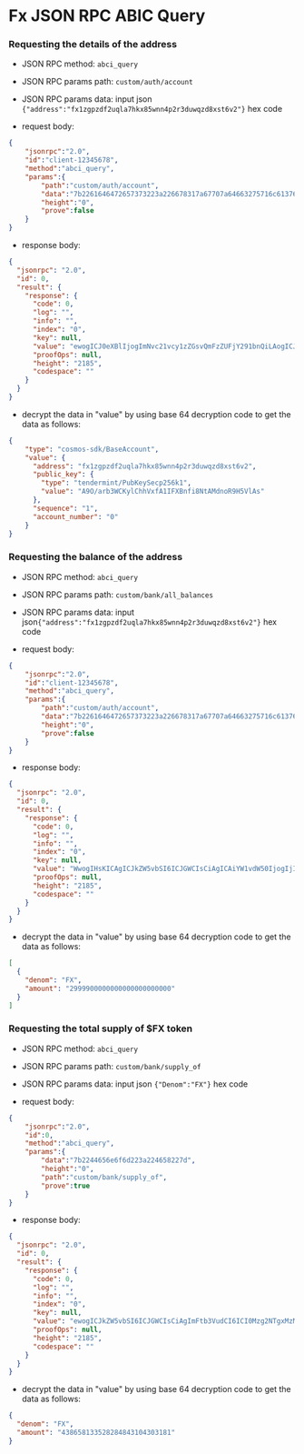 # Fx JSON RPC ABIC Query

### Requesting the details of the address 

* JSON RPC method: `abci_query`
* JSON RPC params path: `custom/auth/account`
* JSON RPC params data: input json `{"address":"fx1zgpzdf2uqla7hkx85wnn4p2r3duwqzd8xst6v2"}` hex code

* request body:
```json
{
    "jsonrpc":"2.0",
    "id":"client-12345678",
    "method":"abci_query",
    "params":{
        "path":"custom/auth/account",
        "data":"7b2261646472657373223a226678317a67707a64663275716c6137686b783835776e6e3470327233647577717a6438787374367632227d",
        "height":"0",
        "prove":false
    }
}
```

* response body:

```json
{
  "jsonrpc": "2.0",
  "id": 0,
  "result": {
    "response": {
      "code": 0,
      "log": "",
      "info": "",
      "index": "0",
      "key": null,
      "value": "ewogICJ0eXBlIjogImNvc21vcy1zZGsvQmFzZUFjY291bnQiLAogICJ2YWx1ZSI6IHsKICAgICJhZGRyZXNzIjogImZ4MXpncHpkZjJ1cWxhN2hreDg1d25uNHAycjNkdXdxemQ4eHN0NnYyIiwKICAgICJwdWJsaWNfa2V5IjogewogICAgICAidHlwZSI6ICJ0ZW5kZXJtaW50L1B1YktleVNlY3AyNTZrMSIsCiAgICAgICJ2YWx1ZSI6ICJBOU8vYXJiM1dDS3lsQ2hoVnhmQTFJRlhCbmZpOE50QU1kbm9SOUg1VmxBcyIKICAgIH0sCiAgICAic2VxdWVuY2UiOiAiMSIKICB9Cn0=",
      "proofOps": null,
      "height": "2185",
      "codespace": ""
    }
  }
}
```

* decrypt the data in "value" by using base 64 decryption code to get the data as follows:

```json
{
    "type": "cosmos-sdk/BaseAccount",
    "value": {
      "address": "fx1zgpzdf2uqla7hkx85wnn4p2r3duwqzd8xst6v2",
      "public_key": {
        "type": "tendermint/PubKeySecp256k1",
        "value": "A9O/arb3WCKylChhVxfA1IFXBnfi8NtAMdnoR9H5VlAs"
      },
      "sequence": "1",
      "account_number": "0"
    }
}
```

### Requesting the balance of the address

* JSON RPC method: `abci_query`
* JSON RPC params path: `custom/bank/all_balances`
* JSON RPC params data: input json`{"address":"fx1zgpzdf2uqla7hkx85wnn4p2r3duwqzd8xst6v2"}` hex code

* request body:
```json
{
    "jsonrpc":"2.0",
    "id":"client-12345678",
    "method":"abci_query",
    "params":{
        "path":"custom/auth/account",
        "data":"7b2261646472657373223a226678317a67707a64663275716c6137686b783835776e6e3470327233647577717a6438787374367632227d",
        "height":"0",
        "prove":false
    }
}
```

* response body:

```json
{
  "jsonrpc": "2.0",
  "id": 0,
  "result": {
    "response": {
      "code": 0,
      "log": "",
      "info": "",
      "index": "0",
      "key": null,
      "value": "WwogIHsKICAgICJkZW5vbSI6ICJGWCIsCiAgICAiYW1vdW50IjogIjI5OTk5MDAwMDAwMDAwMDAwMDAwMDAwMDAiCiAgfQpd",
      "proofOps": null,
      "height": "2185",
      "codespace": ""
    }
  }
}
```

* decrypt the data in "value" by using base 64 decryption code to get the data as follows: 

```json
[
  {
    "denom": "FX",
    "amount": "2999900000000000000000000"
  }
]
```

### Requesting the total supply of $FX token

* JSON RPC method: `abci_query`
* JSON RPC params path: `custom/bank/supply_of`
* JSON RPC params data: input json `{"Denom":"FX"}` hex code

* request body:
```json
{
    "jsonrpc":"2.0",
    "id":0,
    "method":"abci_query",
    "params":{
        "data":"7b2244656e6f6d223a224658227d",
        "height":"0",
        "path":"custom/bank/supply_of",
        "prove":true
    }
}
```

* response body:

```json
{
  "jsonrpc": "2.0",
  "id": 0,
  "result": {
    "response": {
      "code": 0,
      "log": "",
      "info": "",
      "index": "0",
      "key": null,
      "value": "ewogICJkZW5vbSI6ICJGWCIsCiAgImFtb3VudCI6ICI0Mzg2NTgxMzM1MjgyODQ4NDMxMDQzMDMxODEiCn0",
      "proofOps": null,
      "height": "2185",
      "codespace": ""
    }
  }
}
```

* decrypt the data in "value" by using base 64 decryption code to get the data as follows: 

```json
{
  "denom": "FX",
  "amount": "438658133528284843104303181"
}
```
